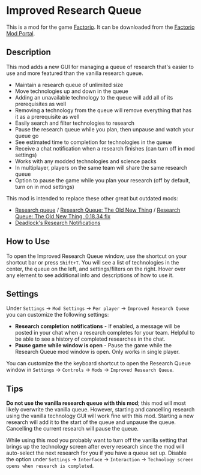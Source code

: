 # Improved Research Queue

This is a mod for the game [Factorio](https://www.factorio.com/). It can be downloaded from the [Factorio Mod Portal](https://mods.factorio.com/mod/sonaxaton-research-queue).

## Description

This mod adds a new GUI for managing a queue of research that's easier to use and more featured than the vanilla research queue.

* Maintain a research queue of unlimited size
* Move technologies up and down in the queue
* Adding an unavailable technology to the queue will add all of its prerequisites as well
* Removing a technology from the queue will remove everything that has it as a prerequisite as well
* Easily search and filter technologies to research
* Pause the research queue while you plan, then unpause and watch your queue go
* See estimated time to completion for technologies in the queue
* Receive a chat notification when a research finishes (can turn off in mod settings)
* Works with any modded technologies and science packs
* In multiplayer, players on the same team will share the same research queue
* Option to pause the game while you plan your research (off by default, turn on in mod settings)

This mod is intended to replace these other great but outdated mods:

* [Research queue](https://mods.factorio.com/mod/research-queue) / [Research Queue: The Old New Thing](https://mods.factorio.com/mod/research-queue-the-old-new-thing) / [Research Queue: The Old New Thing, 0.18.34 fix](https://mods.factorio.com/mod/research-queue-0-18-34)
* [Deadlock's Research Notifications](https://mods.factorio.com/mod/DeadlockResearchNotifications)

## How to Use

To open the Improved Research Queue window, use the shortcut on your shortcut bar or press `Shift+T`. You will see a list of technologies in the center, the queue on the left, and settings/filters on the right. Hover over any element to see additional info and descriptions of how to use it.

## Settings

Under `Settings` -> `Mod Settings` -> `Per player` -> `Improved Research Queue` you can customize the following settings:

* **Research completion notifications** - If enabled, a message will be posted in your chat when a research completes for your team. Helpful to be able to see a history of completed researches in the chat.
* **Pause game while window is open** - Pause the game while the Research Queue mod window is open. Only works in single player.

You can customize the the keyboard shortcut to open the Research Queue window in `Settings` -> `Controls` -> `Mods` -> `Improved Research Queue`.

## Tips

**Do not use the vanilla research queue with this mod**; this mod will most likely overwrite the vanilla queue. However, starting and cancelling research using the vanilla technology GUI will work fine with this mod. Starting a new research will add it to the start of the queue and unpause the queue. Cancelling the current research will pause the queue.

While using this mod you probably want to turn off the vanilla setting that brings up the technology screen after every research since the mod will auto-select the next research for you if you have a queue set up. Disable the option under `Settings` -> `Interface` -> `Interaction` -> `Technology screen opens when research is completed`.
